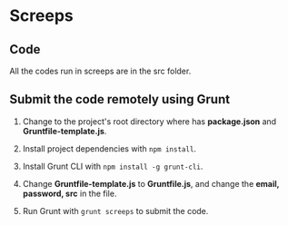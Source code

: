 # Screeps

## Code

All the codes run in screeps are in the src folder.

## Submit the code remotely using Grunt

1. Change to the project's root directory where has **package.json** and **Gruntfile-template.js**.

2. Install project dependencies with `npm install`.

3. Install Grunt CLI with `npm install -g grunt-cli`.

4. Change **Gruntfile-template.js** to **Gruntfile.js**, and change the **email, password, src** in the file.

5. Run Grunt with `grunt screeps` to submit the code.